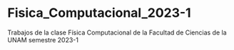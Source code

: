 # Fisica_Computacional_2023-1
Trabajos de la clase Física Computacional de la Facultad de Ciencias de la UNAM semestre 2023-1

